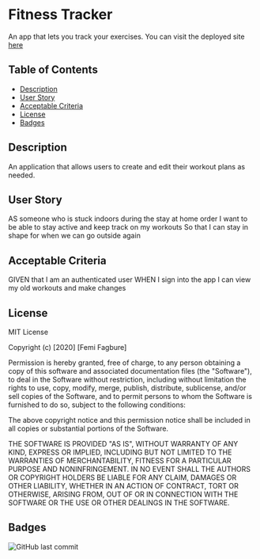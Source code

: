 # Fitness Tracker
An app that lets you track your exercises. You can visit the deployed site [here](https://ofagbure.github.io/Fitness-Tracker/)


## Table of Contents 

* [Description](#Description)
* [User Story](#UserStory)
* [Acceptable Criteria](#AcceptableCriteria)
* [License](#License)
* [Badges](#Badges)

## Description 
An application that allows users to create and edit their workout plans as needed. 

## User Story
AS someone who is stuck indoors during the stay at home order
I want to be able to stay active and keep track on my workouts
So that I can stay in shape for when we can go outside again


## Acceptable Criteria
GIVEN that I am an authenticated user
WHEN I sign into the app
I can view my old workouts and make changes



## License

MIT License

Copyright (c) [2020] [Femi Fagbure]

Permission is hereby granted, free of charge, to any person obtaining a copy
of this software and associated documentation files (the "Software"), to deal
in the Software without restriction, including without limitation the rights
to use, copy, modify, merge, publish, distribute, sublicense, and/or sell
copies of the Software, and to permit persons to whom the Software is
furnished to do so, subject to the following conditions:

The above copyright notice and this permission notice shall be included in all
copies or substantial portions of the Software.

THE SOFTWARE IS PROVIDED "AS IS", WITHOUT WARRANTY OF ANY KIND, EXPRESS OR
IMPLIED, INCLUDING BUT NOT LIMITED TO THE WARRANTIES OF MERCHANTABILITY,
FITNESS FOR A PARTICULAR PURPOSE AND NONINFRINGEMENT. IN NO EVENT SHALL THE
AUTHORS OR COPYRIGHT HOLDERS BE LIABLE FOR ANY CLAIM, DAMAGES OR OTHER
LIABILITY, WHETHER IN AN ACTION OF CONTRACT, TORT OR OTHERWISE, ARISING FROM,
OUT OF OR IN CONNECTION WITH THE SOFTWARE OR THE USE OR OTHER DEALINGS IN THE
SOFTWARE.


## Badges

![GitHub last commit](https://img.shields.io/github/last-commit/ofagbure/Fitness-Tracker)

